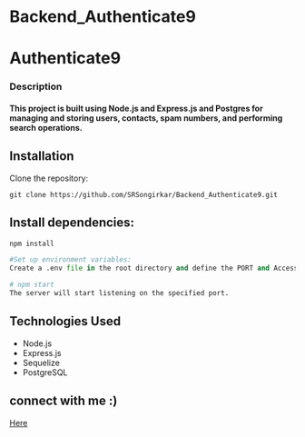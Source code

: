 # Backend_Authenticate9 
# Authenticate9

### Description

#### This project is built using Node.js and Express.js and Postgres for managing and storing users, contacts, spam numbers, and performing search operations.

## Installation

Clone the repository:

```bas
git clone https://github.com/SRSongirkar/Backend_Authenticate9.git
```

## Install dependencies:

```python
npm install

#Set up environment variables:
Create a .env file in the root directory and define the PORT and AccessToken variables:

# npm start
The server will start listening on the specified port.

```

## Technologies Used

* Node.js
* Express.js
* Sequelize
* PostgreSQL

## connect with me :)

[Here](https://github.com/SRSongirkar)



